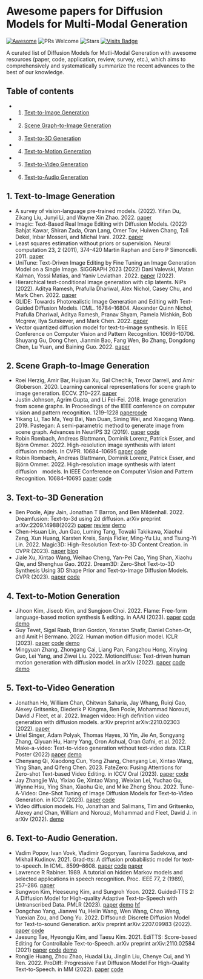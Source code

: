 # Awesome papers for Diffusion Models for Multi-Modal Generation
[![Awesome](https://awesome.re/badge.svg)](https://awesome.re) 
![PRs Welcome](https://img.shields.io/badge/PRs-Welcome-green)
![Stars](https://img.shields.io/github/stars/JiaojiaoYe1994/Awesome-DIffusionModels4Multi-Modal)
[![Visits Badge](https://badges.pufler.dev/visits/yyysjz1997/Awesome-TimeSeries-SpatioTemporal-Diffusion-Model)](https://badges.pufler.dev/visits/yyysjz1997/Awesome-TimeSeries-SpatioTemporal-Diffusion-Model)


A curated list of Diffusion Models for Mutli-Modal Generation with awesome resources (paper, code, application, review, survey, etc.), which aims to comprehensively and systematically summarize the recent advances to the best of our knowledge.

## Table of contents
* 1. [Text-to-Image Generation](#text-to-image-generation)
* 2. [Scene Graph-to-Image Generation](#scene-graph-to-image-generation)
* 3. [Text-to-3D Generation](#text-to-3d-image-generation)
* 4. [Text-to-Motion Generation](#text-to-motion-generation)
* 5. [Text-to-Video Generation](#text-to-video-generation)
* 6. [Text-to-Audio Generation](#text-to-audio-generation)

## 1. Text-to-Image Generation
* A survey of vision-language pre-trained models. (2022). Yifan Du, Zikang Liu, Junyi Li, and Wayne Xin Zhao. 2022. [paper](https://arxiv.org/abs/2202.10936)
* Imagic: Text-Based Real Image Editing with Diffusion Models. (2022) Bahjat Kawar, Shiran Zada, Oran Lang, Omer Tov, Huiwen Chang, Tali Dekel, Inbar Mosseri, and Michal Irani. 2022. [paper](https://arxiv.org/abs/2210.09276)
* Least squares estimation without priors or supervision. Neural computation 23, 2 (2011), 374–420 Martin Raphan and Eero P Simoncelli. 2011.  [paper](https://dl.acm.org/doi/10.1162/NECO_a_00076)
* UniTune: Text-Driven Image Editing by Fine Tuning an Image Generation Model on a Single Image. SIGGRAPH 2023 (2022) Dani Valevski, Matan Kalman, Yossi Matias, and Yaniv Leviathan. 2022. [paper](https://arxiv.org/abs/2210.09477) (2022). 
* Hierarchical text-conditional image generation with clip latents. NiPs (2022). Aditya Ramesh, Prafulla Dhariwal, Alex Nichol, Casey Chu, and Mark Chen. 2022. [paper](https://proceedings.neurips.cc/paper_files/paper/2022/file/260a14acce2a89dad36adc8eefe7c59e-Paper-Conference.pdf)
* GLIDE: Towards Photorealistic Image Generation and Editing with Text-Guided Diffusion Models. ICML. 16784–16804. Alexander Quinn Nichol, Prafulla Dhariwal, Aditya Ramesh, Pranav Shyam, Pamela Mishkin, Bob Mcgrew, Ilya Sutskever, and Mark Chen. 2022.  [paper](https://arxiv.org/abs/2112.10741)
* Vector quantized diffusion model for text-to-image synthesis. In IEEE Conference on Computer Vision and Pattern Recognition. 10696–10706. Shuyang Gu, Dong Chen, Jianmin Bao, Fang Wen, Bo Zhang, Dongdong Chen, Lu Yuan, and Baining Guo. 2022. [paper](https://openaccess.thecvf.com/content/CVPR2022/papers/Gu_Vector_Quantized_Diffusion_Model_for_Text-to-Image_Synthesis_CVPR_2022_paper.pdf)

## 2. Scene Graph-to-Image Generation
* Roei Herzig, Amir Bar, Huijuan Xu, Gal Chechik, Trevor Darrell, and Amir Globerson. 2020. Learning canonical representations for scene graph to image generation. ECCV. 210–227. [paper](https://arxiv.org/abs/1912.07414)
* Justin Johnson, Agrim Gupta, and Li Fei-Fei. 2018. Image generation from scene graphs. In Proceedings of the IEEE conference on computer vision and pattern recognition. 1219–1228 [paper](https://arxiv.org/abs/1804.01622)[code](https://github.com/google/sg2im)
* Yikang Li, Tao Ma, Yeqi Bai, Nan Duan, Sining Wei, and Xiaogang Wang. 2019. Pastegan: A semi-parametric method to generate image from scene graph. Advances in NeurIPS 32 (2019). [paper](https://arxiv.org/abs/1905.01608) [code](https://github.com/yikang-li/PasteGAN)
* Robin Rombach, Andreas Blattmann, Dominik Lorenz, Patrick Esser, and Björn Ommer. 2022. High-resolution image synthesis with latent diffusion models. In CVPR. 10684–10695 [paper](https://openaccess.thecvf.com/content/CVPR2022/papers/Rombach_High-Resolution_Image_Synthesis_With_Latent_Diffusion_Models_CVPR_2022_paper.pdf) [code](https://github.com/CompVis/latent-diffusion)
* Robin Rombach, Andreas Blattmann, Dominik Lorenz, Patrick Esser, and Björn Ommer. 2022. High-resolution image synthesis with latent diffusion　models. In IEEE Conference on Computer Vision and Pattern Recognition. 10684–10695 [paper](https://openaccess.thecvf.com/content/CVPR2022/papers/Rombach_High-Resolution_Image_Synthesis_With_Latent_Diffusion_Models_CVPR_2022_paper.pdf) [code](https://github.com/CompVis/latent-diffusion)

## 3. Text-to-3D Generation
* Ben Poole, Ajay Jain, Jonathan T Barron, and Ben Mildenhall. 2022. Dreamfusion: Text-to-3d using 2d diffusion. arXiv preprint arXiv:2209.14988(2022) [paper](https://arxiv.org/abs/2209.14988) [review](https://openreview.net/forum?id=FjNys5c7VyY) [demo](https://dreamfusion3d.github.io/)
* Chen-Hsuan Lin, Jun Gao, Luming Tang, Towaki Takikawa, Xiaohui Zeng, Xun Huang, Karsten Kreis, Sanja Fidler, Ming-Yu Liu, and Tsung-Yi Lin. 2022. Magic3D: High-Resolution Text-to-3D Content Creation. in CVPR (2023). [paper](https://openaccess.thecvf.com/content/CVPR2023/papers/Lin_Magic3D_High-Resolution_Text-to-3D_Content_Creation_CVPR_2023_paper.pdf) [blog](https://research.nvidia.com/labs/dir/magic3d/#:~:text=Magic3D%20is%20a%20new%20text,avenues%20to%20various%20creative%20applications.)
* Jiale Xu, Xintao Wang, Weihao Cheng, Yan-Pei Cao, Ying Shan, Xiaohu Qie, and Shenghua Gao. 2022. Dream3D: Zero-Shot Text-to-3D Synthesis Using 3D Shape Prior and Text-to-Image Diffusion Models. CVPR (2023). [paper](https://openaccess.thecvf.com/content/CVPR2023/papers/Xu_Dream3D_Zero-Shot_Text-to-3D_Synthesis_Using_3D_Shape_Prior_and_Text-to-Image_CVPR_2023_paper.pdf) [code](https://bluestyle97.github.io/dream3d/) 

## 4. Text-to-Motion Generation
* Jihoon Kim, Jiseob Kim, and Sungjoon Choi. 2022. Flame: Free-form language-based motion synthesis & editing. in AAAI (2023). [paper](https://dl.acm.org/doi/10.1609/aaai.v37i7.25996) [code](https://github.com/kakaobrain/flame) [demo](https://kakaobrain.github.io/flame/)
* Guy Tevet, Sigal Raab, Brian Gordon, Yonatan Shafir, Daniel Cohen-Or, and Amit H Bermano. 2022. Human motion diffusion model. ICLR (2023). [paper](https://openreview.net/forum?id=SJ1kSyO2jwu) [code](https://github.com/GuyTevet/motion-diffusion-model) [demo](https://guytevet.github.io/mdm-page/)
* Mingyuan Zhang, Zhongang Cai, Liang Pan, Fangzhou Hong, Xinying Guo, Lei Yang, and Ziwei Liu. 2022. Motiondiffuse: Text-driven human motion generation with diffusion model. in arXiv (2022). [paper](https://arxiv.org/pdf/2208.15001.pdf) [code](https://github.com/mingyuan-zhang/MotionDiffuse) [demo](https://mingyuan-zhang.github.io/projects/MotionDiffuse.html)

## 5. Text-to-Video Generation
* Jonathan Ho, William Chan, Chitwan Saharia, Jay Whang, Ruiqi Gao, Alexey Gritsenko, Diederik P Kingma, Ben Poole, Mohammad Norouzi, David J Fleet, et al. 2022. Imagen video: High definition video generation with diffusion models. arXiv preprint arXiv:2210.02303 (2022). [paper](https://imagen.research.google/video/paper.pdf)
* Uriel Singer, Adam Polyak, Thomas Hayes, Xi Yin, Jie An, Songyang Zhang, Qiyuan Hu, Harry Yang, Oron Ashual, Oran Gafni, et al. 2022. Make-a-video: Text-to-video generation without text-video data. ICLR Poster (2022) [paper](https://openreview.net/forum?id=nJfylDvgzlq) [demo](https://makeavideo.studio/)
* Chenyang Qi, Xiaodong Cun, Yong Zhang, Chenyang Lei, Xintao Wang, Ying Shan, and Qifeng Chen. 2023. FateZero: Fusing Attentions for Zero-shot Text-based Video Editing. in ICCV Oral (2023). [paper](https://openaccess.thecvf.com/content/ICCV2023/supplemental/QI_FateZero_Fusing_Attentions_ICCV_2023_supplemental.pdf) [code](https://github.com/ChenyangQiQi/FateZero)
* Jay Zhangjie Wu, Yixiao Ge, Xintao Wang, Weixian Lei, Yuchao Gu, Wynne Hsu, Ying Shan, Xiaohu Qie, and Mike Zheng Shou. 2022. Tune-A-Video: One-Shot Tuning of Image Diffusion Models for Text-to-Video Generation. in ICCV (2023). [paper](https://openaccess.thecvf.com/content/ICCV2023/papers/Wu_Tune-A-Video_One-Shot_Tuning_of_Image_Diffusion_Models_for_Text-to-Video_Generation_ICCV_2023_paper.pdf) [code](https://github.com/showlab/Tune-A-Video)
* Video diffusion models. Ho, Jonathan and Salimans, Tim and Gritsenko, Alexey and Chan, William and Norouzi, Mohammad and Fleet, David J. in arXiv (2022). [demo](https://video-diffusion.github.io/)
 
## 6. Text-to-Audio Generation.
* Vadim Popov, Ivan Vovk, Vladimir Gogoryan, Tasnima Sadekova, and Mikhail Kudinov. 2021. Grad-tts: A diffusion probabilistic model for text-to-speech. In ICML. 8599–8608. [paper](https://arxiv.org/abs/2105.06337) [code](https://github.com/huawei-noah/Speech-Backbones/tree/main/Grad-TTS) [paper](https://grad-tts.github.io/)
* Lawrence R Rabiner. 1989. A tutorial on hidden Markov models and selected applications in speech recognition. Proc. IEEE 77, 2 (1989), 257–286. [paper](https://ieeexplore.ieee.org/document/18626)
* Sungwon Kim, Heeseung Kim, and Sungroh Yoon. 2022. Guided-TTS 2: A Diffusion Model for High-quality Adaptive Text-to-Speech with Untranscribed Data. PMLR (2023). [paper](https://proceedings.mlr.press/v162/kim22d.html) [demo](https://ksw0306.github.io/guided-tts2-demo/) [hf](https://huggingface.co/snu-ai/guided-tts2)
* Dongchao Yang, Jianwei Yu, Helin Wang, Wen Wang, Chao Weng, Yuexian Zou, and Dong Yu. 2022. Diffsound: Discrete Diffusion Model for Text-to-sound Generation. arXiv preprint arXiv:2207.09983 (2022). [paper](https://arxiv.org/abs/2207.09983) [code](https://github.com/yangdongchao/Text-to-sound-Synthesis)
* Jaesung Tae, Hyeongju Kim, and Taesu Kim. 2021. EdiTTS: Score-based Editing for Controllable Text-to-Speech. arXiv preprint arXiv:2110.02584 (2021) [paper](https://arxiv.org/abs/2110.02584) [code](https://github.com/neosapience/editts) [demo](https://editts.github.io/)
* Rongjie Huang, Zhou Zhao, Huadai Liu, Jinglin Liu, Chenye Cui, and Yi Ren. 2022. ProDiff: Progressive Fast Diffusion Model For High-Quality Text-to-Speech. in MM (2022). [paper](https://dl.acm.org/doi/abs/10.1145/3503161.3547855) [code](https://github.com/Rongjiehuang/ProDiff)
